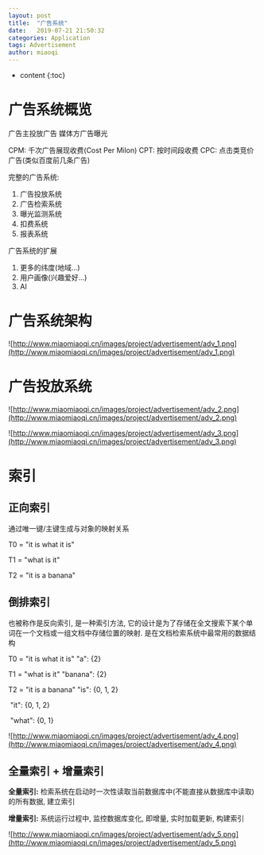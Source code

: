 ```yaml
---
layout: post
title:  "广告系统"
date:   2019-07-21 21:50:32
categories: Application
tags: Advertisement
author: miaoqi
---
```


* content
{:toc}
# 广告系统概览

广告主投放广告
媒体方广告曝光

CPM: 千次广告展现收费(Cost Per Milon)
CPT: 按时间段收费
CPC: 点击类竞价广告(类似百度前几条广告)


完整的广告系统:
1. 广告投放系统
2. 广告检索系统
3. 曝光监测系统
4. 扣费系统
5. 报表系统


广告系统的扩展
1. 更多的纬度(地域...)
2. 用户画像(兴趣爱好...)
3. AI

# 广告系统架构

![http://www.miaomiaoqi.cn/images/project/advertisement/adv_1.png](http://www.miaomiaoqi.cn/images/project/advertisement/adv_1.png)



# 广告投放系统

![http://www.miaomiaoqi.cn/images/project/advertisement/adv_2.png](http://www.miaomiaoqi.cn/images/project/advertisement/adv_2.png)



![http://www.miaomiaoqi.cn/images/project/advertisement/adv_3.png](http://www.miaomiaoqi.cn/images/project/advertisement/adv_3.png)



# 索引

## 正向索引

通过唯一键/主键生成与对象的映射关系

T0 = "it is what it is"

T1 = "what is it"

T2 = "it is a banana"



## 倒排索引

也被称作是反向索引, 是一种索引方法, 它的设计是为了存储在全文搜索下某个单词在一个文档或一组文档中存储位置的映射. 是在文档检索系统中最常用的数据结构

T0 = "it is what it is"			"a": {2}

T1 = "what is it"					"banana": {2}

T2 = "it is a banana"			"is": {0, 1, 2}

​												"it": {0, 1, 2}

​												"what": {0, 1}

![http://www.miaomiaoqi.cn/images/project/advertisement/adv_4.png](http://www.miaomiaoqi.cn/images/project/advertisement/adv_4.png)



## 全量索引 + 增量索引

**全量索引:** 检索系统在启动时一次性读取当前数据库中(不能直接从数据库中读取)的所有数据, 建立索引

**增量索引:** 系统运行过程中, 监控数据库变化, 即增量, 实时加载更新, 构建索引



![http://www.miaomiaoqi.cn/images/project/advertisement/adv_5.png](http://www.miaomiaoqi.cn/images/project/advertisement/adv_5.png)


